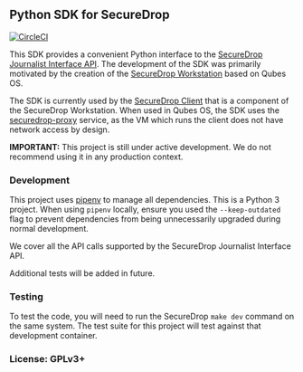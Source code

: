 ## Python SDK for SecureDrop

[![CircleCI](https://circleci.com/gh/freedomofpress/securedrop-sdk/tree/master.svg?style=svg)](https://circleci.com/gh/freedomofpress/securedrop-sdk/tree/master)

This SDK provides a convenient Python interface to the [SecureDrop Journalist Interface API](https://docs.securedrop.org/en/latest/development/journalist_api.html). The development of the SDK was primarily motivated by the creation of the [SecureDrop Workstation](https://github.com/freedomofpress/securedrop-workstation) based on Qubes OS.

The SDK is currently used by the [SecureDrop Client](https://github.com/freedomofpress/securedrop-client) that is a component of the SecureDrop Workstation. When used in Qubes OS, the SDK uses the [securedrop-proxy](https://github.com/freedomofpress/securedrop-proxy) service, as the VM which runs the client does not have network access by design.

**IMPORTANT:** This project is still under active development. We do not recommend using it in any production context.

### Development

This project uses [pipenv](https://docs.pipenv.org) to manage all dependencies.
This is a Python 3 project. When using `pipenv` locally, ensure you used the `--keep-outdated` flag to prevent
dependencies from being unnecessarily upgraded during normal development.

We cover all the API calls supported by the SecureDrop Journalist Interface API.

Additional tests will be added in future.

### Testing

To test the code, you will need to run the SecureDrop `make dev` command on the same system. The test suite for
this project will test against that development container.

### License: GPLv3+

